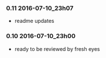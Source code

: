 ### 0.11 2016-07-10_23h07

- readme updates

### 0.10 2016-07-10_23h00

- ready to be reviewed by fresh eyes